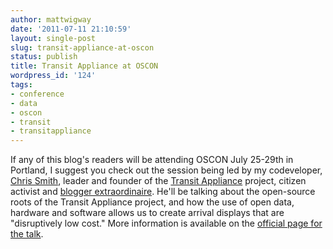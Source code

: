 ```yaml
---
author: mattwigway
date: '2011-07-11 21:10:59'
layout: single-post
slug: transit-appliance-at-oscon
status: publish
title: Transit Appliance at OSCON
wordpress_id: '124'
tags:
- conference
- data
- oscon
- transit
- transitappliance
---
```


If any of this blog's readers will be attending OSCON July 25-29th in Portland, I suggest you check out the session being led by my codeveloper, [Chris Smith](http://chrissmith.us/), leader and founder of the [Transit Appliance](http://transitappliance.org/) project, citizen activist and [blogger extraordinaire](http://portlandtransport.com/). He'll be talking about the open-source roots of the Transit Appliance project, and how the use of open data, hardware and software allows us to create arrival displays that are "disruptively low cost." More information is available on the [official page for the talk](http://www.oscon.com/oscon2011/public/schedule/detail/18771).
